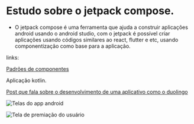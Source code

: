 # Estudo sobre o jetpack compose.

- O jetpack compose é uma ferramenta que ajuda a construir aplicações android usando o android studio, com o jetpack é possível criar aplicações usando códigos similares ao react, flutter e etc, usando componentização como base para a aplicação.

links:

[Padrões de componentes](https://proandroiddev.com/why-build-a-pattern-library-in-jetpack-compose-dd04ee62782a)




Aplicação kotlin.

[Post que fala sobre o desenvolvimento de uma aplicativo como o duolingo](https://devtechnosys.com/insights/how-to-develop-an-app-like-duolingo)

![Telas do app android](https://cdn-kehhb.nitrocdn.com/iEJFLbwsQHQzpVjXnwXhzYxhRIedkADp/assets/images/optimized/rev-19facc8/devtechnosys.com/insights/wp-content/uploads/2022/04/How-Does-Language-Learning-App-Like-Duolingo-Works.png)

![Tela de premiação do usuário](https://cdn-kehhb.nitrocdn.com/iEJFLbwsQHQzpVjXnwXhzYxhRIedkADp/assets/images/optimized/rev-19facc8/devtechnosys.com/insights/wp-content/uploads/2022/04/Effective-Strategies-to-Monetize-Your-Education-App-Like-Duolingo-1148x0.gif)




